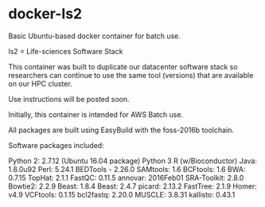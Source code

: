 # docker-ls2
Basic Ubuntu-based docker container for batch use.

ls2 = Life-sciences Software Stack

This container was built to duplicate our datacenter software stack so researchers can continue to use the same tool (versions) that are available on our HPC cluster.

Use instructions will be posted soon.

Initially, this container is intended for AWS Batch use.

All packages are built using EasyBuild with the foss-2016b toolchain.

Software packages included:

Python 2: 2.7.12 (Ubuntu 16.04 package)
Python 3
R (w/Bioconductor)
Java: 1.8.0u92
Perl: 5.24.1
BEDTools - 2.26.0
SAMtools: 1.6
BCFtools: 1.6
BWA: 0.7.15
TopHat: 2.1.1
FastQC: 0.11.5
annovar: 2016Feb01
SRA-Toolkit: 2.8.0
Bowtie2: 2.2.9
Beast: 1.8.4
Beast: 2.4.7
picard: 2.13.2
FastTree: 2.1.9
Homer: v4.9
VCFtools: 0.1.15
bcl2fastq: 2.20.0
MUSCLE: 3.8.31
kallisto: 0.43.1
